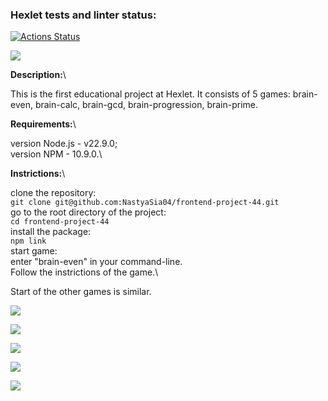 ### Hexlet tests and linter status:
[![Actions Status](https://github.com/NastyaSia04/frontend-project-44/actions/workflows/hexlet-check.yml/badge.svg)](https://github.com/NastyaSia04/frontend-project-44/actions)

<a href="https://codeclimate.com/github/NastyaSia04/frontend-project-44/maintainability"><img src="https://api.codeclimate.com/v1/badges/840f8a9fe6bde1e46676/maintainability" /></a>

**Description:**\

This is the first educational project at Hexlet. It consists of 5 games: brain-even, brain-calc, brain-gcd, brain-progression, brain-prime.

**Requirements:**\

version Node.js - v22.9.0;\
version NPM - 10.9.0.\

**Instrictions:**\

clone the repository:\
```git clone git@github.com:NastyaSia04/frontend-project-44.git```\
go to the root directory of the project:\
```cd frontend-project-44```\
install the package:\
```npm link```\
start game:\
enter "brain-even" in your command-line.\
Follow the instrictions of the game.\

Start of the other games is similar.


<a href="https://asciinema.org/a/Qg990JnpLHfQnoT4sqWFbNI9n" target="_blank"><img src="https://asciinema.org/a/Qg990JnpLHfQnoT4sqWFbNI9n.svg" /></a>

<a href="https://asciinema.org/a/mZFbFdRNzlgOeNupgraY1Djs3" target="_blank"><img src="https://asciinema.org/a/mZFbFdRNzlgOeNupgraY1Djs3.svg" /></a>

<a href="https://asciinema.org/a/9POYdFVvtacwGNnkF9ZQKqIrZ" target="_blank"><img src="https://asciinema.org/a/9POYdFVvtacwGNnkF9ZQKqIrZ.svg" /></a>

<a href="https://asciinema.org/a/k7gZ2SlbY08fgeaAMmVP0HBzB" target="_blank"><img src="https://asciinema.org/a/k7gZ2SlbY08fgeaAMmVP0HBzB.svg" /></a>

<a href="https://asciinema.org/a/dplVialUP6CilT5OHNDP4VWZr" target="_blank"><img src="https://asciinema.org/a/dplVialUP6CilT5OHNDP4VWZr.svg" /></a>